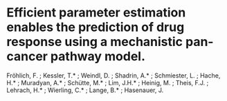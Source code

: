 # Efficient parameter estimation enables the prediction of drug response using a mechanistic pan-cancer pathway model.

Fröhlich, F. ; Kessler, T.* ; Weindl, D. ; Shadrin, A.* ; Schmiester, L. ; Hache, H.* ; Muradyan, A.* ; Schütte, M.* ; Lim, J.H.* ; Heinig, M. ; Theis, F.J. ; Lehrach, H.* ; Wierling, C.* ; Lange, B.* ; Hasenauer, J.
